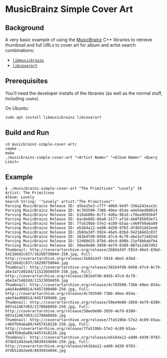 # MusicBrainz Simple Cover Art

## Background

A very basic example of using the [MusicBrainz](https://musicbrainz.org/) C++ libraries to retrieve thumbnail and full
URLs to cover art for album and artist search combinations:

* [`libmusicbrainz`](https://github.com/metabrainz/libmusicbrainz)
* [`libcoverart`](https://github.com/metabrainz/libcoverart)

## Prerequisites

You'll need the developer installs of the libraries (as well as the normal stuff, including `cmake`).

On Ubuntu:

    sudo apt install libmusicbrainz libcoverart

## Build and Run

    cd musicbrainz-simple-cover-art/
    cmake .
    make
    ./musicbrainz-simple-cover-art "<Artist Name>" "<Album Name>" <Query Limit>

## Example

    $ ./musicbrainz-simple-cover-art "The Primitives" "Lovely" 10
    Artist: The Primitives
    Album: Lovely
    Search String: '"Lovely" artist:"The Primitives"'
    Parsing MusicBrainz Release ID: a5ba15e3-cf7f-4069-9e97-336a243ace3c
    Parsing MusicBrainz Release ID: 4c703590-7386-49ee-854a-a4e54ed00814
    Parsing MusicBrainz Release ID: b18ab80e-6cf1-4d8a-9b1d-cf8aa9595b4f
    Parsing MusicBrainz Release ID: 6ac0e685-66a0-3177-af1d-eb8f85b93ef1
    Parsing MusicBrainz Release ID: 7fa519bb-57e2-4c89-b5aa-c469fb9a6a89
    Parsing MusicBrainz Release ID: eb164a12-edd0-4d30-9783-d74b51d42ee8
    Parsing MusicBrainz Release ID: 2b8da3df-5924-46e5-83bd-542166d2c037
    Parsing MusicBrainz Release ID: 381b4fd0-0456-47c4-8c79-abe3a71402dd
    Parsing MusicBrainz Release ID: 52d60d25-87b6-40cd-890b-21ef8bbabfb4
    Parsing MusicBrainz Release ID: 50ee9e80-3850-4e79-8389-807a12467d93
    Thumbnail: http://coverartarchive.org/release/2b8da3df-5924-46e5-83bd-542166d2c037/16298750844-250.jpg, Full: http://coverartarchive.org/release/2b8da3df-5924-46e5-83bd-542166d2c037/16298750844.jpg
    Thumbnail: http://coverartarchive.org/release/381b4fd0-0456-47c4-8c79-abe3a71402dd/11523050459-250.jpg, Full: http://coverartarchive.org/release/381b4fd0-0456-47c4-8c79-abe3a71402dd/11523050459.jpg
    Thumbnail: http://coverartarchive.org/release/4c703590-7386-49ee-854a-a4e54ed00814/4457399400-250.jpg, Full: http://coverartarchive.org/release/4c703590-7386-49ee-854a-a4e54ed00814/4457399400.jpg
    Thumbnail: http://coverartarchive.org/release/50ee9e80-3850-4e79-8389-807a12467d93/2278048950-250.jpg, Full: http://coverartarchive.org/release/50ee9e80-3850-4e79-8389-807a12467d93/2278048950.jpg
    Thumbnail: http://coverartarchive.org/release/7fa519bb-57e2-4c89-b5aa-c469fb9a6a89/4457418228-250.jpg, Full: http://coverartarchive.org/release/7fa519bb-57e2-4c89-b5aa-c469fb9a6a89/4457418228.jpg
    Thumbnail: http://coverartarchive.org/release/eb164a12-edd0-4d30-9783-d74b51d42ee8/8039434694-250.jpg, Full: http://coverartarchive.org/release/eb164a12-edd0-4d30-9783-d74b51d42ee8/8039434694.jpg
